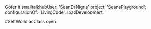 Gofer it
	smalltalkhubUser: 'SeanDeNigris' project: 'SeansPlayground';
	configurationOf: 'LivingCode';
	loadDevelopment.
	
#SelfWorld asClass open